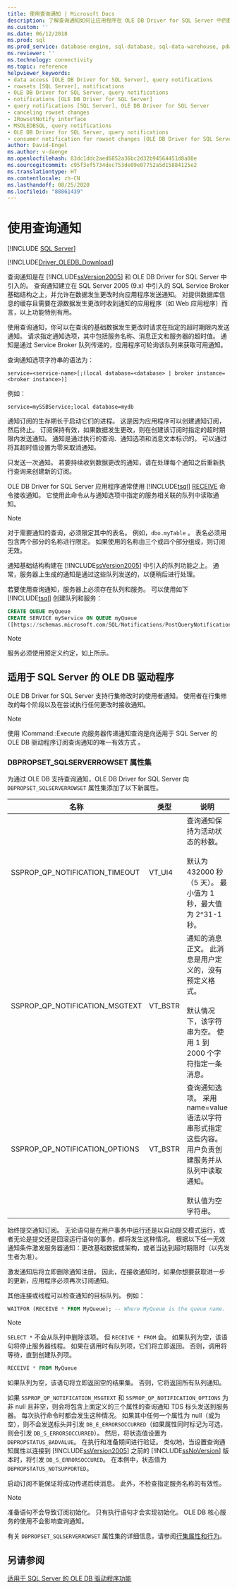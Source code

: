 ```yaml
---
title: 使用查询通知 | Microsoft Docs
description: 了解查询通知如何让应用程序在 OLE DB Driver for SQL Server 中的数据发生更改时收到通知。
ms.custom: ''
ms.date: 06/12/2018
ms.prod: sql
ms.prod_service: database-engine, sql-database, sql-data-warehouse, pdw
ms.reviewer: ''
ms.technology: connectivity
ms.topic: reference
helpviewer_keywords:
- data access [OLE DB Driver for SQL Server], query notifications
- rowsets [SQL Server], notifications
- OLE DB Driver for SQL Server, query notifications
- notifications [OLE DB Driver for SQL Server]
- query notifications [SQL Server], OLE DB Driver for SQL Server
- canceling rowset changes
- IRowsetNotify interface
- MSOLEDBSQL, query notifications
- OLE DB Driver for SQL Server, query notifications
- consumer notification for rowset changes [OLE DB Driver for SQL Server]
author: David-Engel
ms.author: v-daenge
ms.openlocfilehash: 83dc1ddc2aed6852a36bc2d32b94564451d8a08e
ms.sourcegitcommit: c95f3ef5734dec753de09e07752a5d15884125e2
ms.translationtype: HT
ms.contentlocale: zh-CN
ms.lasthandoff: 08/25/2020
ms.locfileid: "88861439"
---
```

# <a name="working-with-query-notifications"></a>使用查询通知

[!INCLUDE [SQL Server](../../../includes/applies-to-version/sqlserver.md)]

[!INCLUDE[Driver_OLEDB_Download](../../../includes/driver_oledb_download.md)]

查询通知是在 [!INCLUDE[ssVersion2005](../../../includes/ssversion2005-md.md)] 和 OLE DB Driver for SQL Server 中引入的。 查询通知建立在 SQL Server 2005 (9.x) 中引入的 SQL Service Broker 基础结构之上，并允许在数据发生更改时向应用程序发送通知。 对提供数据库信息的缓存且需要在源数据发生更改时收到通知的应用程序（如 Web 应用程序）而言，以上功能特别有用。

使用查询通知，你可以在查询的基础数据发生更改时请求在指定的超时期限内发送通知。 请求指定通知选项，其中包括服务名称、消息正文和服务器的超时值。 通知是通过 Service Broker 队列传递的，应用程序可轮询该队列来获取可用通知。

查询通知选项字符串的语法为：

`service=<service-name>[;(local database=<database> | broker instance=<broker instance>)]`

 例如：

`service=mySSBService;local database=mydb`

通知订阅的生存期长于启动它们的进程。 这是因为应用程序可以创建通知订阅，然后终止。 订阅保持有效，如果数据发生更改，则在创建该订阅时指定的超时期限内发送通知。 通知是通过执行的查询、通知选项和消息文本标识的。 可以通过将其超时值设置为零来取消通知。

只发送一次通知。 若要持续收到数据更改的通知，请在处理每个通知之后重新执行查询来创建新的订阅。

OLE DB Driver for SQL Server 应用程序通常使用 [!INCLUDE[tsql](../../../includes/tsql-md.md)] [RECEIVE](../../../t-sql/statements/receive-transact-sql.md) 命令接收通知。 它使用此命令从与通知选项中指定的服务相关联的队列中读取通知。

> [!NOTE]
> 对于需要通知的查询，必须限定其中的表名。 例如，`dbo.myTable` 。 表名必须用包含两个部分的名称进行限定。 如果使用的名称由三个或四个部分组成，则订阅无效。

通知基础结构构建在 [!INCLUDE[ssVersion2005](../../../includes/ssversion2005-md.md)] 中引入的队列功能之上。 通常，服务器上生成的通知是通过这些队列发送的，以便稍后进行处理。

若要使用查询通知，服务器上必须存在队列和服务。 可以使用如下 [!INCLUDE[tsql](../../../includes/tsql-md.md)] 创建队列和服务：

```sql
CREATE QUEUE myQueue
CREATE SERVICE myService ON QUEUE myQueue
([https://schemas.microsoft.com/SQL/Notifications/PostQueryNotification])
```

> [!NOTE]
> 服务必须使用预定义约定，如上所示。

## <a name="ole-db-driver-for-sql-server"></a>适用于 SQL Server 的 OLE DB 驱动程序

OLE DB Driver for SQL Server 支持行集修改时的使用者通知。 使用者在行集修改的每个阶段以及在尝试执行任何更改时接收通知。

> [!NOTE]
> 使用 ICommand::Execute 向服务器传递通知查询是向适用于 SQL Server 的 OLE DB 驱动程序订阅查询通知的唯一有效方式  。

### <a name="dbpropset_sqlserverrowset-property-set"></a>DBPROPSET_SQLSERVERROWSET 属性集

为通过 OLE DB 支持查询通知，OLE DB Driver for SQL Server 向 `DBPROPSET_SQLSERVERROWSET` 属性集添加了以下新属性。

|名称|类型|说明|
|----------|----------|-----------------|
|SSPROP_QP_NOTIFICATION_TIMEOUT|VT_UI4|查询通知保持为活动状态的秒数。<br /><br /> 默认为 432000 秒（5 天）。 最小值为 1 秒，最大值为 2^31-1 秒。|
|SSPROP_QP_NOTIFICATION_MSGTEXT|VT_BSTR|通知的消息正文。 此消息是用户定义的，没有预定义格式。<br /><br /> 默认情况下，该字符串为空。 使用 1 到 2000 个字符指定一条消息。|
|SSPROP_QP_NOTIFICATION_OPTIONS|VT_BSTR|查询通知选项。 采用 name=value 语法以字符串形式指定这些内容。 用户负责创建服务并从队列中读取通知。<br /><br /> 默认值为空字符串。|

始终提交通知订阅。 无论语句是在用户事务中运行还是以自动提交模式运行，或者无论是提交还是回滚运行语句的事务，都将发生这种情况。 根据以下任一无效通知条件激发服务器通知：更改基础数据或架构，或者当达到超时期限时（以先发生者为准）。 

激发通知后将立即删除通知注册。 因此，在接收通知时，如果你想要获取进一步的更新，应用程序必须再次订阅通知。

其他连接或线程可以检查通知的目标队列。 例如：

```sql
WAITFOR (RECEIVE * FROM MyQueue); -- Where MyQueue is the queue name.
```

> [!NOTE]
> `SELECT *` 不会从队列中删除该项。 但 `RECEIVE * FROM` 会。 如果队列为空，该语句将停止服务器线程。 如果在调用时有队列项，它们将立即返回。 否则，调用将等待，直到创建队列项。

```sql
RECEIVE * FROM MyQueue
```

如果队列为空，该语句将立即返回空的结果集。 否则，它将返回所有队列通知。

如果 `SSPROP_QP_NOTIFICATION_MSGTEXT` 和 `SSPROP_QP_NOTIFICATION_OPTIONS` 为非 null 且非空，则会将包含上面定义的三个属性的查询通知 TDS 标头发送到服务器。 每次执行命令时都会发生这种情况。 如果其中任何一个属性为 null（或为空），则不会发送标头并引发 `DB_E_ERRORSOCCURRED`（如果属性同时标记为可选，则会引发 `DB_S_ERRORSOCCURRED`）。 然后，将状态值设置为 `DBPROPSTATUS_BADVALUE`。 在执行和准备期间进行验证。 类似地，当设置查询通知属性以连接到 [!INCLUDE[ssVersion2005](../../../includes/ssversion2005-md.md)] 之前的 [!INCLUDE[ssNoVersion](../../../includes/ssnoversion-md.md)] 版本时，将引发 `DB_S_ERRORSOCCURED`。 在本例中，状态值为 `DBPROPSTATUS_NOTSUPPORTED`。

启动订阅不能保证将成功传递后续消息。 此外，不检查指定服务名称的有效性。

> [!NOTE]
> 准备语句不会导致订阅初始化。 只有执行语句才会实现初始化。 OLE DB 核心服务的使用不会影响查询通知。

有关 `DBPROPSET_SQLSERVERROWSET` 属性集的详细信息，请参阅[行集属性和行为](../../oledb/ole-db-rowsets/rowset-properties-and-behaviors.md)。

## <a name="see-also"></a>另请参阅

[适用于 SQL Server 的 OLE DB 驱动程序功能](../../oledb/features/oledb-driver-for-sql-server-features.md)
